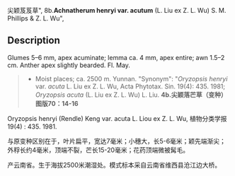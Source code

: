 尖颖芨芨草",
8b.**Achnatherum henryi var. acutum** (L. Liu ex Z. L. Wu) S. M. Phillips & Z. L. Wu",

## Description
Glumes 5–6 mm, apex acuminate; lemma ca. 4 mm, apex entire; awn 1.5–2 cm. Anther apex slightly bearded. Fl. May.

> * Moist places; ca. 2500 m. Yunnan.
  "Synonym": "*Oryzopsis henryi* var. *acuta* L. Liu ex Z. L. Wu, Acta Phytotax. Sin. 19(4): 435. 1981; *Oryzopsis acuta* (L. Liu ex Z. L. Wu) L. Liu.
**4b.尖颖落芒草（变种）图版70：14-16**

Oryzopsis henryi (Rendle) Keng var. acuta L. Liou ex Z. L. Wu, 植物分类学报19(4) : 435. 1981.

与原变种区别在于，叶片扁平，宽达7毫米；小穗大，长5-6毫米；颖先端渐尖；外稃长约4毫米，顶端不裂，芒长15-20毫米；花药顶端微被髯毛。

产云南省。生于海拔2500米潮湿处。模式标本采自云南省维西县沧江边大桥。
